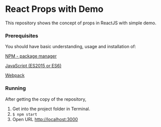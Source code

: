 # React Props with Demo

This repository shows the concept of props in ReactJS with simple demo.

### Prerequisites
You should have basic understanding, usage and installation of: <br/>

[NPM - package manager](https://www.npmjs.com/)

[JavaScript (ES2015 or ES6)](https://developer.mozilla.org/en-US/docs/Web/JavaScript/A_re-introduction_to_JavaScript)

[Webpack](https://webpack.js.org/concepts/)

### Running
After getting the copy of the repository,

1) Get into the project folder in Terminal.
2) ``` $ npm start ```
3) Open URL [http://localhost:3000](http://localhost:3000)


